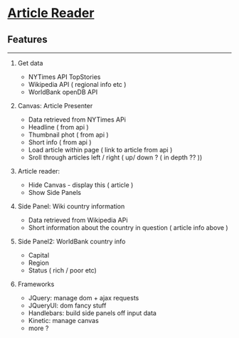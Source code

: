 # [Article Reader](https://cdn.rawgit.com/TeamGodfather/Reader-Concept/master/ReaderConcept/index.html)

## Features
----

1. Get data
    - NYTimes API TopStories
    - Wikipedia API ( regional info etc )
    - WorldBank openDB API
1. Canvas: Article Presenter
    - Data retrieved from NYTimes APi
    - Headline ( from api )
    - Thumbnail phot ( from api )
    - Short info ( from api )
    - Load article within page ( link to article from api )
    - Sroll through articles left / right ( up/ down ? ( in depth ?? ))

2. Article reader: 
    - Hide Canvas - display this ( article )
    - Show Side Panels

2. Side Panel: Wiki country information
    - Data retrieved from Wikipedia APi
    - Short information about the country in question ( article info above )

3. Side Panel2: WorldBank country info
    - Capital
    - Region
    - Status ( rich / poor etc)
1. Frameworks
    - JQuery: manage dom + ajax requests
    - JQueryUI: dom fancy stuff
    - Handlebars: build side panels off input data
    - Kinetic: manage canvas
    - more ? 
